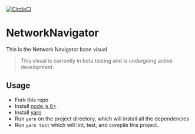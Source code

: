 [![CircleCI](https://circleci.com/gh/Microsoft/PowerBI-visuals-NetworkNavigator/tree/master.svg?style=svg)](https://circleci.com/gh/Microsoft/PowerBI-visuals-NetworkNavigator/tree/master)

# NetworkNavigator

This is the Network Navigator base visual

> This visual is currently in beta testing and is undergoing active development.

## Usage
* Fork this repo
* Install [node.js 6+](https://nodejs.org)
* Install [yarn](https://yarnpkg.com/lang/en/docs/install)
* Run `yarn` on the project directory, which will install all the dependencies
* Run `yarn test` which will lint, test, and compile this project.

